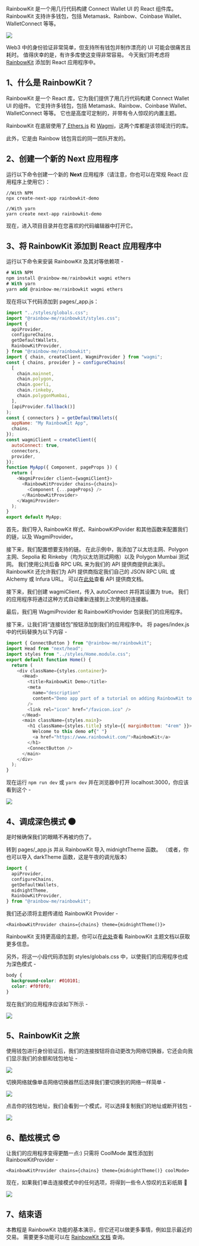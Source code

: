 
RainbowKit 是一个用几行代码构建 Connect Wallet UI 的 React 组件库。 RainbowKit 支持许多钱包，包括 Metamask、Rainbow、Coinbase Wallet、WalletConnect 等等。

![](static/TmXBb8NoGoCrIZxDnRpcUwKdnVg.png)

Web3 中的身份验证非常简单，但支持所有钱包并制作漂亮的 UI 可能会很痛苦且耗时。 值得庆幸的是，有许多库使这变得非常容易。 今天我们将考虑将 <u>RainbowKit</u> 添加到 React 应用程序中。

## **1、什么是 RainbowKit？**

RainbowKit 是一个 React 库，它为我们提供了用几行代码构建 Connect Wallet UI 的组件。 它支持许多钱包，包括 Metamask、Rainbow、Coinbase Wallet、WalletConnect 等等。 它也是高度可定制的，并带有令人惊叹的内置主题。

RainbowKit 在底层使用了<u> Ethers.js</u> 和 <u>Wagmi</u>，这两个库都是该领域流行的库。

此外，它是由 Rainbow 钱包背后的同一团队开发的。

## **2、创建一个新的 Next 应用程序**

运行以下命令创建一个新的 **Next** 应用程序（请注意，你也可以在常规 React 应用程序上使用它）：

```
//With NPM
npx create-next-app rainbowkit-demo

//With yarn
yarn create next-app rainbowkit-demo
```

现在，进入项目目录并在您喜欢的代码编辑器中打开它。

## **3、将 RainbowKit 添加到 React 应用程序中**

运行以下命令来安装 RainbowKit 及其对等依赖项 -

```sql
# With NPM
npm install @rainbow-me/rainbowkit wagmi ethers
# With yarn
yarn add @rainbow-me/rainbowkit wagmi ethers
```

现在将以下代码添加到 pages/_app.js：

```javascript
import "../styles/globals.css";
import "@rainbow-me/rainbowkit/styles.css";
import {
  apiProvider,
  configureChains,
  getDefaultWallets,
  RainbowKitProvider,
} from "@rainbow-me/rainbowkit";
import { chain, createClient, WagmiProvider } from "wagmi";
const { chains, provider } = configureChains(
  [
    chain.mainnet,
    chain.polygon,
    chain.goerli,
    chain.rinkeby,
    chain.polygonMumbai,
  ],
  [apiProvider.fallback()]
);
const { connectors } = getDefaultWallets({
  appName: "My RainbowKit App",
  chains,
});
const wagmiClient = createClient({
  autoConnect: true,
  connectors,
  provider,
});
function MyApp({ Component, pageProps }) {
  return (
    <WagmiProvider client={wagmiClient}>
      <RainbowKitProvider chains={chains}>
        <Component {...pageProps} />
      </RainbowKitProvider>
    </WagmiProvider>
  );
}
export default MyApp;
```

首先，我们导入 RainbowKit 样式、RainbowKitPovider 和其他函数来配置我们的链，以及 WagmiProvider。

接下来，我们配置想要支持的链。 在此示例中，我添加了以太坊主网、Polygon 主网、Sepolia 和 Rinkeby（均为以太坊测试网络）以及 Polygon Mumbai 测试网。 我们使用公共后备 RPC URL 来为我们的 API 提供商提供此演示。 RainbowKit 还允许我们为 API 提供商指定我们自己的 JSON RPC URL 或 Alchemy 或 Infura URL。 可以在<u>此处</u>查看 API 提供商文档。

接下来，我们创建 wagmiClient，传入 autoConnect 并将其设置为 true。 我们的应用程序将通过这种方式自动重新连接到上次使用的连接器。

最后，我们用 WagmiProvider 和 RainbowKitProvider 包装我们的应用程序。

接下来，让我们将“连接钱包”按钮添加到我们的应用程序中。 将 pages/index.js 中的代码替换为以下内容 -

```javascript
import { ConnectButton } from "@rainbow-me/rainbowkit";
import Head from "next/head";
import styles from "../styles/Home.module.css";
export default function Home() {
  return (
    <div className={styles.container}>
      <Head>
        <title>RainbowKit Demo</title>
        <meta
          name="description"
          content="Demo app part of a tutorial on adding RainbowKit to a React application"
        />
        <link rel="icon" href="/favicon.ico" />
      </Head>
      <main className={styles.main}>
        <h1 className={styles.title} style={{ marginBottom: "4rem" }}>
          Welcome to this demo of{" "}
          <a href="https://www.rainbowkit.com/">RainbowKit</a>
        </h1>
        <ConnectButton />
      </main>
    </div>
  );
}
```

现在运行 `npm run dev` 或 `yarn dev` 并在浏览器中打开 localhost:3000，你应该看到这个 -

![](static/FFs9btI25obJofxDjf7c08rPnfe.png)

## **4、调成深色模式 🌑**

是时候确保我们的眼睛不再被灼伤了。

转到 pages/_app.js 并从 RainbowKit 导入 midnightTheme 函数。 （或者，你也可以导入 darkTheme 函数，这是午夜的调光版本）

```javascript
import {
  apiProvider,
  configureChains,
  getDefaultWallets,
  midnightTheme,
  RainbowKitProvider,
} from "@rainbow-me/rainbowkit";
```

我们还必须将主题传递给 RainbowKit Provider -

```
<RainbowKitProvider chains={chains} theme={midnightTheme()}>
```

RainbowKit 支持更高级的主题，你可以在<u>此处</u>查看 RainbowKit 主题文档以获取更多信息。

另外，将这一小段代码添加到 styles/globals.css 中，以使我们的应用程序也成为深色模式 -

```css
body {
  background-color: #010101;
  color: #f0f0f0;
}
```

现在我们的应用程序应该如下所示 -

![](static/BCkwbBAhqoqNrtxWWi7cJvsUncl.png)

## **5、RainbowKit 之旅**

使用钱包进行身份验证后，我们的连接按钮将自动更改为网络切换器，它还会向我们显示我们的余额和钱包地址 -

![](static/WFhVbICUVoPbFAxTYX7ciFDZnBg.png)

切换网络就像单击网络切换器然后选择我们要切换到的网络一样简单 -

![](static/TguibOZ6wowoM0xOcOncIH94nCc.png)

点击你的钱包地址，我们会看到一个模式，可以选择复制我们的地址或断开钱包 -

![](static/CHQfbjr9WoJP2NxANPkcIFgqnPh.png)

## **6、酷炫模式 😎**

让我们的应用程序变得更酷一点:) 只需将 CoolMode 属性添加到 RainbowKitProvider -

```
<RainbowKitProvider chains={chains} theme={midnightTheme()} coolMode>
```

现在，如果我们单击连接模式中的任何选项，将得到一些令人惊叹的五彩纸屑 🎊

![](static/YgavbJXZwo5uSpxxBZ5c8Z7enJc.png)

## **7、结束语**

本教程是 RainbowKit 功能的基本演示，但它还可以做更多事情，例如显示最近的交易。 需要更多功能可以在 [RainbowKit 文档](https://www.rainbowkit.com/?ref=defiplot.com) 查询。

